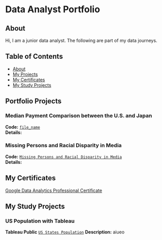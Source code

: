 # Data Analyst Portfolio

## About
Hi, I am a junior data analyst. The following are part of my data journeys. 

## Table of Contents

- [About](#about)
- [My Projects](#portfolio_projects)
- [My Certificates](#certificates)
- [My Study Projects](#Study_projects)

## Portfolio Projects

### Median Payment Comparison between the U.S. and Japan
**Code:** [`file_name`](URL)   
**Details:** 


### Missing Persons and Racial Disparity in Media
**Code:** [`Missing Persons and Racial Disparity in Media`](https://public.tableau.com/app/profile/sachie.tran/viz/MissingPersonsandRacialDisparityinMedia/Dashboard1#1)   
**Details:** 

## My Certificates
[Google Data Analytics Professional Certificate](https://drive.google.com/file/d/1MtuwBgs-rK103bbtsIlLigLbWKK4MVx8/view?usp=sharing)

## My Study Projects
### US Population with Tableau
**Tableau Public** [`US States Population`](https://public.tableau.com/app/profile/sachie.tran/viz/USStatesPopulation_16334518073820/Dashboard1)
**Description:** aiueo
